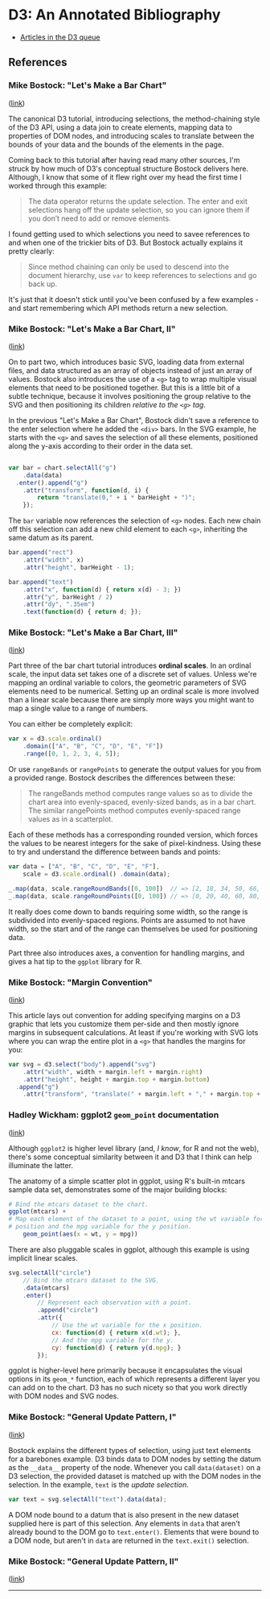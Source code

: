 # D3: An Annotated Bibliography

- [Articles in the D3 queue](https://pinboard.in/u:dehowell/t:d3/unread/)

## References

### Mike Bostock: "Let's Make a Bar Chart"

([link][1])

The canonical D3 tutorial, introducing selections, the method-chaining style of
the D3 API, using a data join to create elements, mapping data to properties of
DOM nodes, and introducing scales to translate between the bounds of your data
and the bounds of the elements in the page.

Coming back to this tutorial after having read many other sources, I'm struck by
how much of D3's conceptual structure Bostock delivers here. Although, I know
that some of it flew right over my head the first time I worked through this
example:

> The data operator returns the update selection. The enter and exit selections
> hang off the update selection, so you can ignore them if you don’t need to add
> or remove elements.

I found getting used to which selections you need to savee references to and
when one of the trickier bits of D3. But Bostock actually explains it pretty
clearly:

> Since method chaining can only be used to descend into the document hierarchy,
> use `var` to keep references to selections and go back up.

It's just that it doesn't stick until you've been confused by a few examples -
and start remembering which API methods return a new selection.

### Mike Bostock: "Let's Make a Bar Chart, II"

([link][2])

On to part two, which introduces basic SVG, loading data from external files,
and data structured as an array of objects instead of just an array of values.
Bostock also introduces the use of a `<g>` tag to wrap multiple visual elements
that need to be positioned together. But this is a little bit of a subtle
technique, because it involves positioning the group relative to the SVG and
then positioning its children _relative to the `<g>` tag_.

In the previous "Let's Make a Bar Chart", Bostock didn't save a reference to the
enter selection where he added the `<div>` bars. In the SVG example, he starts
with the `<g>` and saves the selection of all these elements, positioned along
the y-axis according to their order in the data set.

```javascript

var bar = chart.selectAll("g")
    .data(data)
  .enter().append("g")
    .attr("transform", function(d, i) {
        return "translate(0," + i * barHeight + ")";
    });
```

The `bar` variable now references the selection of `<g>` nodes. Each new chain
off this selection can add a new child element to each `<g>`, inheriting the
same datum as its parent.

```javascript
bar.append("rect")
    .attr("width", x)
    .attr("height", barHeight - 1);

bar.append("text")
    .attr("x", function(d) { return x(d) - 3; })
    .attr("y", barHeight / 2)
    .attr("dy", ".35em")
    .text(function(d) { return d; });
```

### Mike Bostock: "Let's Make a Bar Chart, III"

([link][3])

Part three of the bar chart tutorial introduces **ordinal scales**. In an
ordinal scale, the input data set takes one of a discrete set of values. Unless
we're mapping an ordinal variable to colors, the geometric parameters of SVG
elements need to be numerical. Setting up an ordinal scale is more involved than
a linear scale because there are simply more ways you might want to map a single
value to a range of numbers.

You can either be completely explicit:

```javascript
var x = d3.scale.ordinal()
    .domain(["A", "B", "C", "D", "E", "F"])
    .range([0, 1, 2, 3, 4, 5]);
```

Or use `rangeBands` or `rangePoints` to generate the output values for you from
a provided range. Bostock describes the differences between these:

> The rangeBands method computes range values so as to divide the chart area
> into evenly-spaced, evenly-sized bands, as in a bar chart. The similar
> rangePoints method computes evenly-spaced range values as in a scatterplot.

Each of these methods has a corresponding rounded version, which forces the
values to be nearest integers for the sake of pixel-kindness. Using these to try
and understand the difference between bands and points:

```javascript
var data = ["A", "B", "C", "D", "E", "F"],
	scale = d3.scale.ordinal() .domain(data);

_.map(data, scale.rangeRoundBands([0, 100])  // => [2, 18, 34, 50, 66, 82]
_.map(data, scale.rangeRoundPoints([0, 100]) // => [0, 20, 40, 60, 80, 100]
```


It really does come down to bands requiring some width, so the range is
subdivided into evenly-spaced regions. Points are assumed to not have width, so
the start and of the range can themselves be used for positioning data.

Part three also introduces axes, a convention for handling margins, and gives a
hat tip to the `ggplot` library for R.

### Mike Bostock: "Margin Convention"

([link][4])

This article lays out convention for adding specifying margins on a D3 graphic
that lets you customize them per-side and then mostly ignore margins in
subsequent calculations. At least if you're working with SVG lots where you can
wrap the entire plot in a `<g>` that handles the margins for you:

```javascript
var svg = d3.select("body").append("svg")
    .attr("width", width + margin.left + margin.right)
    .attr("height", height + margin.top + margin.bottom)
  .append("g")
    .attr("transform", "translate(" + margin.left + "," + margin.top + ")");
```

### Hadley Wickham: ggplot2 `geom_point` documentation 

([link][5])

Although `ggplot2` is higher level library (and, *I know*, for R and not the
web), there's some conceptual similarity between it and D3 that I think can help
illuminate the latter.

The anatomy of a simple scatter plot in ggplot, using R's built-in mtcars sample
data set, demonstrates some of the major building blocks:

```r
# Bind the mtcars dataset to the chart.
ggplot(mtcars) +
# Map each element of the dataset to a point, using the wt variable for the x
# position and the mpg variable for the y position.
	geom_point(aes(x = wt, y = mpg))
```

There are also pluggable scales in ggplot, although this example is using
implicit linear scales.


```javascript
svg.selectAll("circle")
    // Bind the mtcars dataset to the SVG.
	.data(mtcars)
	.enter()
        // Represent each observation with a point.
		.append("circle")
		.attr({
            // Use the wt variable for the x position.
			cx: function(d) { return x(d.wt); },
            // And the mpg variable for the y.
			cy: function(d) { return y(d.mpg); }
		});
```

ggplot is higher-level here primarily because it encapsulates the visual options
in its `geom_*` function, each of which represents a different layer you can add
on to the chart. D3 has no such nicety so that you work directly with DOM nodes
and SVG nodes.

### Mike Bostock: "General Update Pattern, I"

([link][6])

Bostock explains the different types of selection, using just text elements for
a barebones example. D3 binds data to DOM nodes by setting the datum as the
`__data__` property of the node. Whenever you call `data(dataset)` on a D3
selection, the provided dataset is matched up with the DOM nodes in the
selection. In the example, `text` is the _update selection_.

```javascript
var text = svg.selectAll("text").data(data);
```

A DOM node bound to a datum that is also present in the new dataset supplied
here is part of this selection. Any elements in `data` that aren't already bound
to the DOM go to `text.enter()`. Elements that were bound to a DOM node, but
aren't in `data` are returned in the `text.exit()` selection.

### Mike Bostock: "General Update Pattern, II"

([link][7])



---

[1]: http://bost.ocks.org/mike/bar/ "Let's Make a Bar Chart"
[2]: http://bost.ocks.org/mike/bar/2/ "Let's Make a Bar Chart, II"
[3]: http://bost.ocks.org/mike/bar/3/ "Let's Make a Bar Chart, III"
[4]: http://bl.ocks.org/mbostock/3019563 "Margin Convention"
[5]: http://docs.ggplot2.org/current/geom_point.html "ggplot2: geom_point documentation"
[6]: http://bl.ocks.org/mbostock/3808218 "General Update Pattern, I"
[7]: http://bl.ocks.org/mbostock/3808221 "General Update Pattern, II"